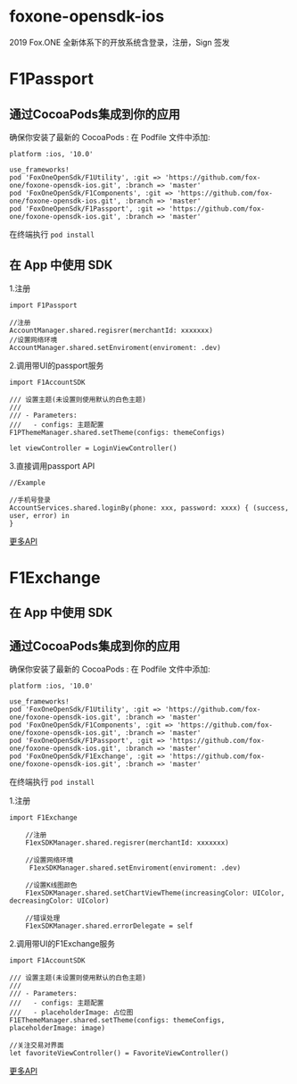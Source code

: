 # foxone-opensdk-ios
2019 Fox.ONE 全新体系下的开放系统含登录，注册，Sign 签发
# F1Passport
## 通过CocoaPods集成到你的应用
确保你安装了最新的 CocoaPods :
在 Podfile 文件中添加:
```
platform :ios, '10.0'

use_frameworks!
pod 'FoxOneOpenSdk/F1Utility', :git => 'https://github.com/fox-one/foxone-opensdk-ios.git', :branch => 'master'
pod 'FoxOneOpenSdk/F1Components', :git => 'https://github.com/fox-one/foxone-opensdk-ios.git', :branch => 'master'
pod 'FoxOneOpenSdk/F1Passport', :git => 'https://github.com/fox-one/foxone-opensdk-ios.git', :branch => 'master'
```
在终端执行  ```pod install```
## 在 App 中使用 SDK
1.注册

```
import F1Passport

//注册
AccountManager.shared.regisrer(merchantId: xxxxxxx)
//设置网络环境
AccountManager.shared.setEnviroment(enviroment: .dev)
```

2.调用带UI的passport服务
```
import F1AccountSDK

/// 设置主题(未设置则使用默认的白色主题)
///
/// - Parameters:
///   - configs: 主题配置
F1PThemeManager.shared.setTheme(configs: themeConfigs)

let viewController = LoginViewController()
```
3.直接调用passport API
```
//Example

//手机号登录
AccountServices.shared.loginBy(phone: xxx, password: xxxx) { (success, user, error) in
}
```

[更多API](https://github.com/fox-one/foxone-opensdk-ios/blob/master/F1PassportAPI.md)

# F1Exchange
## 在 App 中使用 SDK
## 通过CocoaPods集成到你的应用
确保你安装了最新的 CocoaPods :
在 Podfile 文件中添加:
```
platform :ios, '10.0'

use_frameworks!
pod 'FoxOneOpenSdk/F1Utility', :git => 'https://github.com/fox-one/foxone-opensdk-ios.git', :branch => 'master'
pod 'FoxOneOpenSdk/F1Components', :git => 'https://github.com/fox-one/foxone-opensdk-ios.git', :branch => 'master'
pod 'FoxOneOpenSdk/F1Passport', :git => 'https://github.com/fox-one/foxone-opensdk-ios.git', :branch => 'master'
pod 'FoxOneOpenSdk/F1Exchange', :git => 'https://github.com/fox-one/foxone-opensdk-ios.git', :branch => 'master'
```
在终端执行  ```pod install```

1.注册

```
import F1Exchange

    //注册
    F1exSDKManager.shared.regisrer(merchantId: xxxxxxx)
    
    //设置网络环境
     F1exSDKManager.shared.setEnviroment(enviroment: .dev)
    
    //设置K线图颜色
    F1exSDKManager.shared.setChartViewTheme(increasingColor: UIColor, decreasingColor: UIColor)
    
    //错误处理
    F1exSDKManager.shared.errorDelegate = self

```
2.调用带UI的F1Exchange服务
```
import F1AccountSDK

/// 设置主题(未设置则使用默认的白色主题)
///
/// - Parameters:
///   - configs: 主题配置
///   - placeholderImage: 占位图
F1EThemeManager.shared.setTheme(configs: themeConfigs, placeholderImage: image)
        
//关注交易对界面
let favoriteViewController() = FavoriteViewController()
```
[更多API](https://github.com/fox-one/foxone-opensdk-ios/blob/master/F1ExchangeAPI.md)

